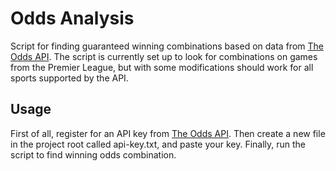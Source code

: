 # Odds Analysis
Script for finding guaranteed winning combinations based on data from [The Odds API](https://the-odds-api.com/). 
The script is currently set up to look for combinations on games from the Premier League, but with some modifications should
work for all sports supported by the API.

## Usage
First of all, register for an API key from [The Odds API](https://the-odds-api.com/). Then create a new file in the project root
called api-key.txt, and paste your key. Finally, run the script to find winning odds combination.
